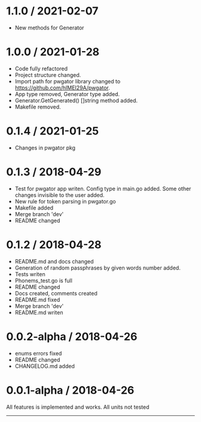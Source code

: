 1.1.0 / 2021-02-07
==================

 * New methods for Generator

1.0.0 / 2021-01-28
==================

   * Code fully refactored
   * Project structure changed.
   * Import path for pwgator library changed to https://github.com/hIMEI29A/pwgator.
   * App type removed, Generator type added.
   * Generator.GetGenerated() []string  method added.
   * Makefile removed.

0.1.4 / 2021-01-25
==================

  * Changes in pwgator pkg


0.1.3 / 2018-04-29
==================

  * Test for pwgator app writen. Config type in main.go added. Some other changes invisible to the user added.
  * New rule for token parsing in pwgator.go
  * Makefile added
  * Merge branch 'dev'
  * README changed

0.1.2 / 2018-04-28
==================

  * README.md and docs changed
  * Generation of random passphrases by given words number added.
  * Tests writen
  * Phonems_test.go is full
  * README changed
  * Docs created, comments created
  * README.md fixed
  * Merge branch 'dev'
  * README.md writen

0.0.2-alpha / 2018-04-26
==================

  * enums errors fixed
  * README changed
  * CHANGELOG.md added

0.0.1-alpha / 2018-04-26
==================

All features is implemented and works.
All units not tested
___


